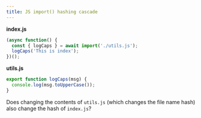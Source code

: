 ```yaml
---
title: JS import() hashing cascade
---
```


**index.js**

```js
(async function() {
  const { logCaps } = await import('./utils.js');
  logCaps('This is index');
})();
```

**utils.js**

```js
export function logCaps(msg) {
  console.log(msg.toUpperCase());
}
```

Does changing the contents of `utils.js` (which changes the file name hash) also change the hash of `index.js`?
